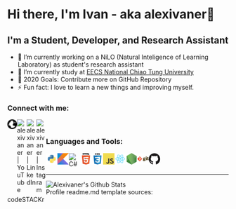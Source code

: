 # Hi there, I'm Ivan - aka alexivaner👋

## I'm a Student, Developer, and Research Assistant
- 🔭 I’m currently working on a NiLO (Natural Inteligence of Learning Laboratory) as student's research assistant
- 🌱 I’m currently study at [EECS National Chiao Tung University](https://eecsigp.nctu.edu.tw/)
- 🥅 2020 Goals: Contribute more on GitHub Repository
- ⚡ Fun fact: I love to learn a new things and improving myself.

### Connect with me:

[<img align="left" alt="alexivaner | Website" width="22px" src="https://raw.githubusercontent.com/iconic/open-iconic/master/svg/globe.svg" />](https://alexivaner.github.io)
[<img align="left" alt="alexivaner | YouTube" width="22px" src="https://cdn.jsdelivr.net/npm/simple-icons@v3/icons/youtube.svg" />](https://www.youtube.com/channel/UCUHP9DeewYaRSlcZAHBEgnw)
[<img align="left" alt="alexivaner | LinkedIn" width="22px" src="https://cdn.jsdelivr.net/npm/simple-icons@v3/icons/linkedin.svg" />](https://www.linkedin.com/in/ivan-surya-hutomo-b5746713a)
[<img align="left" alt="alexivaner | Instagram" width="22px" src="https://cdn.jsdelivr.net/npm/simple-icons@v3/icons/instagram.svg" />](https://www.instagram.com/ivan.hutomo/)

<br />

### Languages and Tools:
<img align="left" alt="Python" width="26px" src="https://raw.githubusercontent.com/github/explore/80688e429a7d4ef2fca1e82350fe8e3517d3494d/topics/python/python.png" />
<img align="left" alt="Kotlin" width="26px" src="https://raw.githubusercontent.com/github/explore/80688e429a7d4ef2fca1e82350fe8e3517d3494d/topics/kotlin/kotlin.png" />
<img align="left" alt="C#" width="26px" src="https://ih1.redbubble.net/image.416412105.0587/flat,750x,075,f-pad,750x1000,f8f8f8.jpg" />
<img align="left" alt="HTML5" width="26px" src="https://raw.githubusercontent.com/github/explore/80688e429a7d4ef2fca1e82350fe8e3517d3494d/topics/html/html.png" />
<img align="left" alt="CSS3" width="26px" src="https://raw.githubusercontent.com/github/explore/80688e429a7d4ef2fca1e82350fe8e3517d3494d/topics/css/css.png" />
<img align="left" alt="JavaScript" width="26px" src="https://raw.githubusercontent.com/github/explore/80688e429a7d4ef2fca1e82350fe8e3517d3494d/topics/javascript/javascript.png" />
<img align="left" alt="React" width="26px" src="https://raw.githubusercontent.com/github/explore/80688e429a7d4ef2fca1e82350fe8e3517d3494d/topics/react/react.png" />
<img align="left" alt="Node.js" width="26px" src="https://raw.githubusercontent.com/github/explore/80688e429a7d4ef2fca1e82350fe8e3517d3494d/topics/nodejs/nodejs.png" />
<img align="left" alt="Git" width="26px" src="https://raw.githubusercontent.com/github/explore/80688e429a7d4ef2fca1e82350fe8e3517d3494d/topics/git/git.png" />
<img align="left" alt="GitHub" width="26px" src="https://raw.githubusercontent.com/github/explore/78df643247d429f6cc873026c0622819ad797942/topics/github/github.png" />

<br />
<br />


---
<img align="left" alt="Alexivaner's Github Stats" src="https://github-readme-stats.codestackr.vercel.app/api?username=alexivaner&show_icons=true&hide_border=true" />
<br>
Profile readme.md template sources:<br>
codeSTACKr
